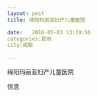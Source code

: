 ```yaml
--- 
layout: post 
title: 绵阳玛丽亚妇产儿童医院

date:   2016-05-03 13:39:56 
categories:其他  
city:成都
  
--- 
```

   
绵阳玛丽亚妇产儿童医院

信息

